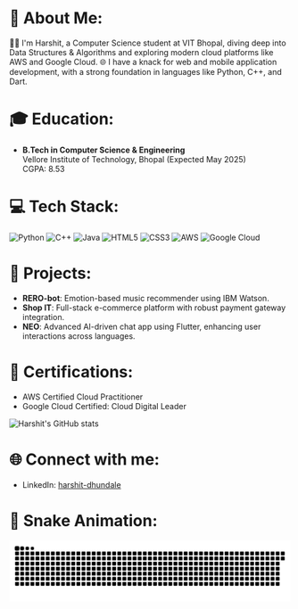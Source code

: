 # 💫 About Me:
👨‍💻 I'm Harshit, a Computer Science student at VIT Bhopal, diving deep into Data Structures & Algorithms and exploring modern cloud platforms like AWS and Google Cloud.
🌐 I have a knack for web and mobile application development, with a strong foundation in languages like Python, C++, and Dart.

# 🎓 Education:
- **B.Tech in Computer Science & Engineering**  
  Vellore Institute of Technology, Bhopal (Expected May 2025)  
  CGPA: 8.53

# 💻 Tech Stack:
![Python](https://img.shields.io/badge/Python-3776AB?style=for-the-badge&logo=python&logoColor=white) ![C++](https://img.shields.io/badge/c++-00599C.svg?style=for-the-badge&logo=c%2B%2B&logoColor=white&height=28)
 ![Java](https://img.shields.io/badge/Java-ED8B00.svg?style=for-the-badge&logo=java&logoColor=white) ![HTML5](https://img.shields.io/badge/html5-E34F26.svg?style=for-the-badge&logo=html5&logoColor=white) ![CSS3](https://img.shields.io/badge/css3-1572B6.svg?style=for-the-badge&logo=css3&logoColor=white) ![AWS](https://img.shields.io/badge/AWS-FF9900.svg?style=for-the-badge&logo=amazon-aws&logoColor=white) ![Google Cloud](https://img.shields.io/badge/Google_Cloud-4285F4?style=for-the-badge&logo=google-cloud&logoColor=white)

# 🚀 Projects:
- **RERO-bot**: Emotion-based music recommender using IBM Watson.
- **Shop IT**: Full-stack e-commerce platform with robust payment gateway integration.
- **NEO**: Advanced AI-driven chat app using Flutter, enhancing user interactions across languages.

# 📜 Certifications:
- AWS Certified Cloud Practitioner
- Google Cloud Certified: Cloud Digital Leader

![Harshit's GitHub stats](https://github-readme-stats.vercel.app/api?username=Harshit-Dhundale&show_icons=true&theme=radical)


# 🌐 Connect with me:
- LinkedIn: [harshit-dhundale](https://www.linkedin.com/in/harshit-dhundale)

# 🐍 Snake Animation:
<img src="https://raw.githubusercontent.com/Harshit-Dhundale/Harshit-Dhundale/output/snake.svg" alt="Snake animation" />
